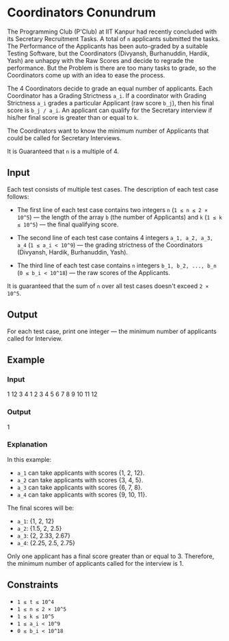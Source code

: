 # Coordinators Conundrum

The Programming Club (P'Club) at IIT Kanpur had recently concluded with its Secretary Recruitment Tasks. A total of `n` applicants submitted the tasks. The Performance of the Applicants has been auto-graded by a suitable Testing Software, but the Coordinators (Divyansh, Burhanuddin, Hardik, Yash) are unhappy with the Raw Scores and decide to regrade the performance. But the Problem is there are too many tasks to grade, so the Coordinators come up with an idea to ease the process.

The 4 Coordinators decide to grade an equal number of applicants. Each Coordinator has a Grading Strictness `a_i`. If a coordinator with Grading Strictness `a_i` grades a particular Applicant (raw score `b_j`), then his final score is `b_j / a_i`. An applicant can qualify for the Secretary interview if his/her final score is greater than or equal to `k`.

The Coordinators want to know the minimum number of Applicants that could be called for Secretary Interviews.

It is Guaranteed that `n` is a multiple of 4.

## Input

Each test consists of multiple test cases. The description of each test case follows:

- The first line of each test case contains two integers `n` (`1 ≤ n ≤ 2 × 10^5`) — the length of the array `b` (the number of Applicants) and `k` (`1 ≤ k ≤ 10^5`) — the final qualifying score.
  
- The second line of each test case contains 4 integers `a_1, a_2, a_3, a_4` (`1 ≤ a_i < 10^9`) — the grading strictness of the Coordinators (Divyansh, Hardik, Burhanuddin, Yash).
  
- The third line of each test case contains `n` integers `b_1, b_2, ..., b_n` (`0 ≤ b_i < 10^18`) — the raw scores of the Applicants.

It is guaranteed that the sum of `n` over all test cases doesn't exceed `2 × 10^5`.

## Output

For each test case, print one integer — the minimum number of applicants called for Interview.

## Example

### Input
1 12
3 4
1 2 3 4 5 6 7 8 9 10 11 12

### Output
1

### Explanation
In this example:

- `a_1` can take applicants with scores {1, 2, 12}.
- `a_2` can take applicants with scores {3, 4, 5}.
- `a_3` can take applicants with scores {6, 7, 8}.
- `a_4` can take applicants with scores {9, 10, 11}.

The final scores will be:

- `a_1`: {1, 2, 12}
- `a_2`: {1.5, 2, 2.5}
- `a_3`: {2, 2.33, 2.67}
- `a_4`: {2.25, 2.5, 2.75}

Only one applicant has a final score greater than or equal to 3. Therefore, the minimum number of applicants called for the interview is 1.

## Constraints

- `1 ≤ t ≤ 10^4`
- `1 ≤ n ≤ 2 × 10^5`
- `1 ≤ k ≤ 10^5`
- `1 ≤ a_i < 10^9`
- `0 ≤ b_i < 10^18`

